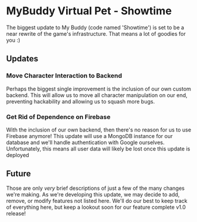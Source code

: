# MyBuddy Virtual Pet - Showtime
The biggest update to My Buddy (code named 'Showtime') is set to be a near rewrite of the game's infrastructure. That
means a lot of goodies for you :)

## Updates
### Move Character Interaction to Backend
Perhaps the biggest single improvement is the inclusion of our own custom backend. This will allow us to move all
character manipulation on our end, preventing hackability and allowing us to squash more bugs.

### Get Rid of Dependence on Firebase
With the inclusion of our own backend, then there's no reason for us to use Firebase anymore! This update will use a
MongoDB instance for our database and we'll handle authentication with Google ourselves. Unfortunately, this means
all user data will likely be lost once this update is deployed

## Future
Those are only _very_ brief descriptions of just a few of the many changes we're making. As we're developing this update,
we may decide to add, remove, or modify features not listed here. We'll do our best to keep track of everything here, but
keep a lookout soon for our feature complete v1.0 release!
